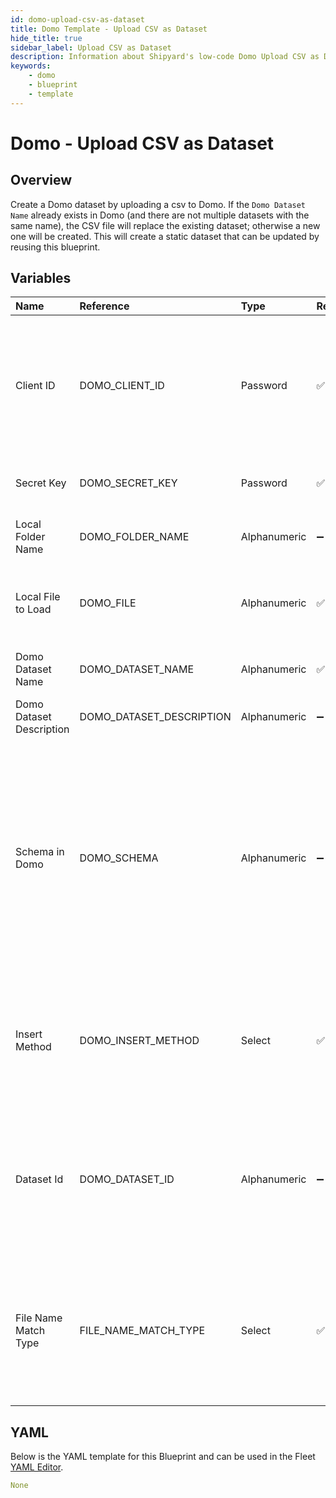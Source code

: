 ```yaml
---
id: domo-upload-csv-as-dataset
title: Domo Template - Upload CSV as Dataset
hide_title: true
sidebar_label: Upload CSV as Dataset
description: Information about Shipyard's low-code Domo Upload CSV as Dataset blueprint. Uploads a CSV as a Dataset in Domo 
keywords:
    - domo
    - blueprint
    - template
---
```


# Domo - Upload CSV as Dataset

## Overview
Create a Domo dataset by uploading a csv to Domo. If the `Domo Dataset Name` already exists in Domo (and there are not multiple datasets with the same name), the CSV file will replace the existing dataset; otherwise a new one will be created. This will create a static dataset that can be updated by reusing this blueprint.

## Variables

| Name | Reference | Type | Required | Default | Options | Description |
|:-----|:----------|:-----|:---------|:--------|:--------|:------------|
| Client ID | DOMO_CLIENT_ID  | Password |:white_check_mark: | - | - | Client ID is generated in the Domo Developer Portal. The ID should have the following scope: data, workflow, user, account, dashboard |
| Secret Key | DOMO_SECRET_KEY  | Password |:white_check_mark: | - | - | The secret attached to the generated Client ID |
| Local Folder Name | DOMO_FOLDER_NAME  | Alphanumeric |:heavy_minus_sign: | - | - | The local folder name where the file is contained |
| Local File to Load | DOMO_FILE  | Alphanumeric |:white_check_mark: | - | - | The name of the csv file that you would like to load into Domo |
| Domo Dataset Name | DOMO_DATASET_NAME  | Alphanumeric |:white_check_mark: | - | - | The name of that the dataset will be given in Domo |
| Domo Dataset Description | DOMO_DATASET_DESCRIPTION  | Alphanumeric |:heavy_minus_sign: | - | - | Optional description of the dataset |
| Schema in Domo | DOMO_SCHEMA  | Alphanumeric |:heavy_minus_sign: | - | - | The Domo data types of the dataset that is to be loaded. This is an optional argument, and is only recommended if the number of columns and types is known beforehand. If left blank, the data types will be inferred by sampling the entire dataset. |
| Insert Method | DOMO_INSERT_METHOD  | Select |:white_check_mark: | REPLACE | Replace: `REPLACE`<br></br><br></br>Append: `APPEND`<br></br><br></br> | The option to replace the entire data set with new data, or add to the existing rows |
| Dataset Id | DOMO_DATASET_ID  | Alphanumeric |:heavy_minus_sign: | - | - | The ID associated with the desired dataset. This is only necessary if modifying an existing dataset, not creating a new one. |
| File Name Match Type | FILE_NAME_MATCH_TYPE  | Select |:white_check_mark: | Exact Match | Exact Match: `exact_match`<br></br><br></br>Regex Match: `regex_match`<br></br><br></br> | None |

## YAML
Below is the YAML template for this Blueprint and can be used in the Fleet [YAML Editor](../../reference/fleets/yaml-editor.md).
```yaml
None
```
